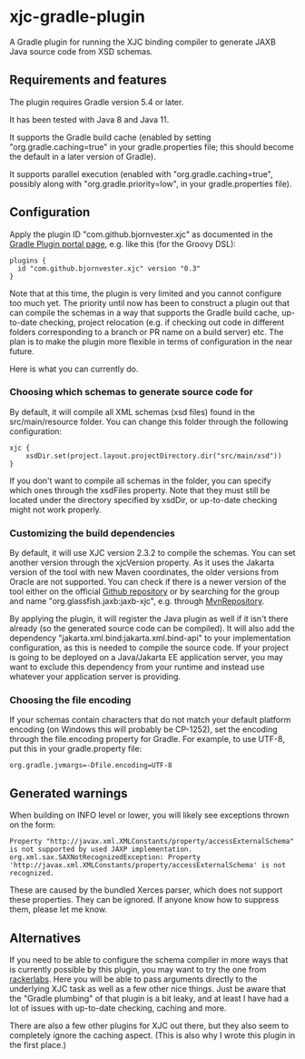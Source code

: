 # xjc-gradle-plugin
A Gradle plugin for running the XJC binding compiler to generate JAXB Java source code from XSD schemas.

## Requirements and features
The plugin requires Gradle version 5.4 or later.

It has been tested with Java 8 and Java 11.

It supports the Gradle build cache (enabled by setting "org.gradle.caching=true" in your gradle.properties file; this should become the default in a later version of Gradle).

It supports parallel execution (enabled with "org.gradle.caching=true", possibly along with "org.gradle.priority=low", in your gradle.properties file).

## Configuration
Apply the plugin ID "com.github.bjornvester.xjc" as documented in the [Gradle Plugin portal page](https://plugins.gradle.org/plugin/com.github.bjornvester.xjc), e.g. like this (for the Groovy DSL):

```
plugins {
  id "com.github.bjornvester.xjc" version "0.3"
}
```

Note that at this time, the plugin is very limited and you cannot configure too much yet.
The priority until now has been to construct a plugin out that can compile the schemas in a way that supports the Gradle build cache, up-to-date checking, project relocation (e.g. if checking out code in different folders corresponding to a branch or PR name on a build server) etc.
The plan is to make the plugin more flexible in terms of configuration in the near future.

Here is what you can currently do.

### Choosing which schemas to generate source code for
By default, it will compile all XML schemas (xsd files) found in the src/main/resource folder.
You can change this folder through the following configuration:

```
xjc {
    xsdDir.set(project.layout.projectDirectory.dir("src/main/xsd"))
}
```

If you don't want to compile all schemas in the folder, you can specify which ones through the xsdFiles property.
Note that they must still be located under the directory specified by xsdDir, or up-to-date checking might not work properly.

### Customizing the build dependencies
By default, it will use XJC version 2.3.2 to compile the schemas. You can set another version through the xjcVersion property.
As it uses the Jakarta version of the tool with new Maven coordinates, the older versions from Oracle are not supported.
You can check if there is a newer version of the tool either on the official [Github repository](https://github.com/eclipse-ee4j/jaxb-ri/releases)
or by searching for the group and name "org.glassfish.jaxb:jaxb-xjc", e.g. through [MvnRepository](https://mvnrepository.com/artifact/org.glassfish.jaxb/jaxb-xjc).

By applying the plugin, it will register the Java plugin as well if it isn't there already (so the generated source code can be compiled).
It will also add the dependency "jakarta.xml.bind:jakarta.xml.bind-api" to your implementation configuration, as this is needed to compile the source code.
If your project is going to be deployed on a Java/Jakarta EE application server, you may want to exclude this dependency from your runtime and instead use whatever your application server is providing.

### Choosing the file encoding
If your schemas contain characters that do not match your default platform encoding (on Windows this will probably be CP-1252),
set the encoding through the file.encoding property for Gradle. For example, to use UTF-8, put this in your gradle.property file:

```
org.gradle.jvmargs=-Dfile.encoding=UTF-8
```    

## Generated warnings
When building on INFO level or lower, you will likely see exceptions thrown on the form:

```
Property "http://javax.xml.XMLConstants/property/accessExternalSchema" is not supported by used JAXP implementation.
org.xml.sax.SAXNotRecognizedException: Property 'http://javax.xml.XMLConstants/property/accessExternalSchema' is not recognized.
```

These are caused by the bundled Xerces parser, which does not support these properties.
They can be ignored.
If anyone know how to suppress them, please let me know.

## Alternatives
If you need to be able to configure the schema compiler in more ways that is currently possible by this plugin, you may want to try the one from [rackerlabs](https://github.com/rackerlabs/gradle-jaxb-plugin).
Here you will be able to pass arguments directly to the underlying XJC task as well as a few other nice things. Just be aware that the "Gradle plumbing" of that plugin is a bit leaky, and at least I have had a lot of issues with up-to-date checking, caching and more.

There are also a few other plugins for XJC out there, but they also seem to completely ignore the caching aspect.
(This is also why I wrote this plugin in the first place.)

